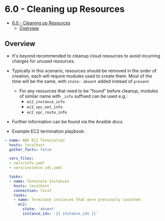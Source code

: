 # 6.0 - Cleaning up Resources

- [6.0 - Cleaning up Resources](#60---cleaning-up-resources)
  - [Overview](#overview)

## Overview

- It's beyond recommended to cleanup cloud resources to avoid incurring charges for unused resources.

- Typically in this scenario, resources should be removed in the order of creation, each will require modules used to create them. Most of the time will be the same, with `state: absent` added instead of `present`
  - For any resources that need to be "found" before cleanup, modules of similar name with `_info` suffixed can be used e.g.:
    - `ec2_instance_info`
    - `ec2_vpc_net_info`
    - `ec2_vpc_route_info`

- Further information can be found via the Ansible docs.
- Example EC2 termination playbook:

```yaml
- name: AWS EC2 Termination
  hosts: localhost
  gather_facts: false

  vars_files:
  - vars/info.yaml
  - vars/instance_ids.yaml

  tasks:
  - name: Terminate Instances
    hosts: localhost
    connection: local
    tasks:
    - name: Terminate instances that were previously launched
      ec2:
        state: 'absent'
        instance_ids: '{{ instance_ids }}'
```
